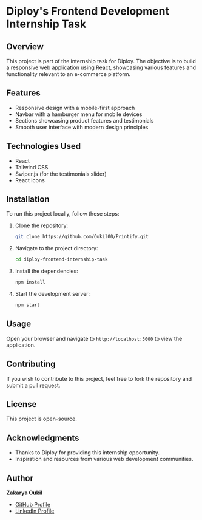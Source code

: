 
# Diploy's Frontend Development Internship Task

## Overview
This project is part of the internship task for Diploy. The objective is to build a responsive web application using React, showcasing various features and functionality relevant to an e-commerce platform.

## Features
- Responsive design with a mobile-first approach
- Navbar with a hamburger menu for mobile devices
- Sections showcasing product features and testimonials
- Smooth user interface with modern design principles

## Technologies Used
- React
- Tailwind CSS
- Swiper.js (for the testimonials slider)
- React Icons

## Installation
To run this project locally, follow these steps:

1. Clone the repository:
   ```bash
   git clone https://github.com/Oukil00/Printify.git
   ```
2. Navigate to the project directory:
   ```bash
   cd diploy-frontend-internship-task
   ```
3. Install the dependencies:
   ```bash
   npm install
   ```
4. Start the development server:
   ```bash
   npm start
   ```

## Usage
Open your browser and navigate to `http://localhost:3000` to view the application.

## Contributing
If you wish to contribute to this project, feel free to fork the repository and submit a pull request.

## License
This project is open-source.

## Acknowledgments
- Thanks to Diploy for providing this internship opportunity.
- Inspiration and resources from various web development communities.

## Author
**Zakarya Oukil**
- [GitHub Profile](https://github.com/Oukil00)
- [LinkedIn Profile](https://www.linkedin.com/in/zakaryaoukil/)
